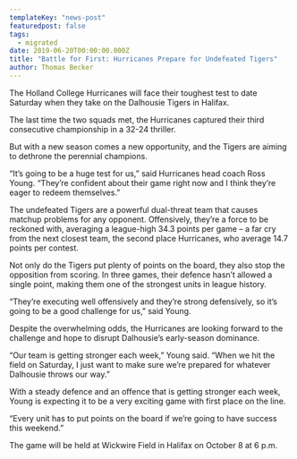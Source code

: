 ```yaml
---
templateKey: "news-post"
featuredpost: false
tags:
  - migrated
date: 2019-06-20T00:00:00.000Z
title: "Battle for First: Hurricanes Prepare for Undefeated Tigers"
author: Thomas Becker
---
```


The Holland College Hurricanes will face their toughest test to date Saturday when they take on the Dalhousie Tigers in Halifax.

The last time the two squads met, the Hurricanes captured their third consecutive championship in a 32-24 thriller.

But with a new season comes a new opportunity, and the Tigers are aiming to dethrone the perennial champions.

“It’s going to be a huge test for us,” said Hurricanes head coach Ross Young. “They’re confident about their game right now and I think they’re eager to redeem themselves.”

The undefeated Tigers are a powerful dual-threat team that causes matchup problems for any opponent. Offensively, they’re a force to be reckoned with, averaging a league-high 34.3 points per game – a far cry from the next closest team, the second place Hurricanes, who average 14.7 points per contest.

Not only do the Tigers put plenty of points on the board, they also stop the opposition from scoring. In three games, their defence hasn’t allowed a single point, making them one of the strongest units in league history.

“They’re executing well offensively and they’re strong defensively, so it’s going to be a good challenge for us,” said Young.

Despite the overwhelming odds, the Hurricanes are looking forward to the challenge and hope to disrupt Dalhousie’s early-season dominance.

“Our team is getting stronger each week,” Young said. “When we hit the field on Saturday, I just want to make sure we’re prepared for whatever Dalhousie throws our way.”

With a steady defence and an offence that is getting stronger each week, Young is expecting it to be a very exciting game with first place on the line.

“Every unit has to put points on the board if we’re going to have success this weekend.”

The game will be held at Wickwire Field in Halifax on October 8 at 6 p.m.
